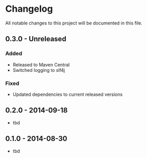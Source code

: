 # Changelog
All notable changes to this project will be documented in this file.


## 0.3.0 - Unreleased

### Added
- Released to Maven Central
- Switched logging to slf4j

### Fixed
- Updated dependencies to current released versions


## 0.2.0 - 2014-09-18
- tbd


## 0.1.0 - 2014-08-30
- tbd
